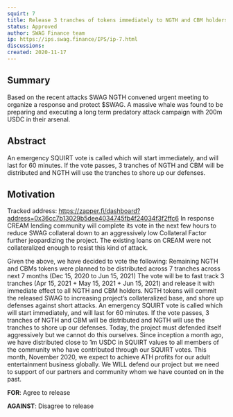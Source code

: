 ```yaml
---
squirt: 7
title: Release 3 tranches of tokens immediately to NGTH and CBM holders?
status: Approved
author: SWAG Finance team
ip: https://ips.swag.finance/IPS/ip-7.html
discussions: 
created: 2020-11-17
---
```


## Summary
Based on the recent attacks SWAG NGTH convened urgent meeting to organize a response and protect $SWAG. A massive whale was found to be preparing and executing a long term predatory attack campaign with 200m USDC in their arsenal.

## Abstract
An emergency SQUIRT vote is called which will start immediately, and will last for 60 minutes. If the vote passes, 3 tranches of NGTH and CBM will be distributed and NGTH will use the tranches to shore up our defenses.

## Motivation
Tracked address: https://zapper.fi/dashboard?address=0x36cc7b13029b5dee4034745fb4f24034f3f2ffc6
In response CREAM lending community will complete its vote in the next few hours to reduce SWAG collateral down to an aggressively low Collateral Factor further jeopardizing the project. The existing loans on CREAM were not collateralized enough to resist this kind of attack.

Given the above, we have decided to vote the following:
Remaining NGTH and CBMs tokens were planned to be distributed across 7 tranches across next 7 months (Dec 15, 2020 to Jun 15, 2021) The vote will be to fast track 3 tranches (Apr 15, 2021 + May 15, 2021 + Jun 15, 2021) and release it with immediate effect to all NGTH and CBM holders.
NGTH tokens will commit the released SWAG to increasing project’s collateralized base, and shore up defenses against short attacks.
An emergency SQUIRT vote is called which will start immediately, and will last for 60 minutes. If the vote passes, 3 tranches of NGTH and CBM will be distributed and NGTH will use the tranches to shore up our defenses.
Today, the project must defended itself aggressively but we cannot do this ourselves. Since inception a month ago, we have distributed close to 1m USDC in SQUIRT values to all members of the community who have contributed through our SQUIRT votes. This month, November 2020, we expect to achieve ATH profits for our adult entertainment business globally. We WILL defend our project but we need to support of our partners and community whom we have counted on in the past.

**FOR**: Agree to release

**AGAINST**: Disagree to release